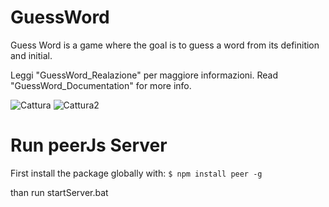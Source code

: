 # GuessWord
Guess Word is a game where the goal is to guess a word from its definition and initial.

Leggi "GuessWord_Realazione" per maggiore informazioni.
Read "GuessWord_Documentation" for more info.

![Cattura](https://user-images.githubusercontent.com/97694176/229145592-fc2316f8-312a-4ceb-87f8-24cdfa4a64d1.PNG)
![Cattura2](https://user-images.githubusercontent.com/97694176/229146806-36525cd9-5e04-4734-b315-ab861af0f7fe.PNG)

# Run peerJs Server
First install the package globally with:
```$ npm install peer -g```

than run startServer.bat
